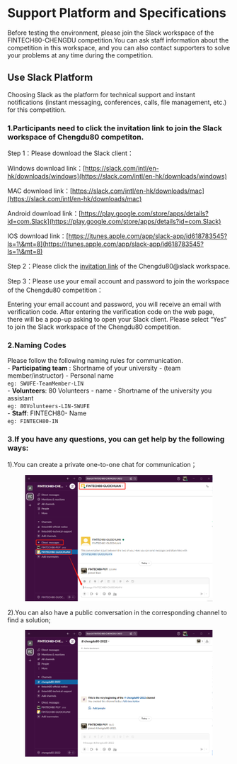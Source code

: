 # Support Platform and Specifications

Before testing the environment, please join the Slack workspace of the FINTECH80-CHENGDU competition.You can ask staff information about the competition in this workspace, and you can also contact supporters to solve your problems at any time during the competition.

## Use Slack Platform

Choosing Slack as the platform for technical support and instant notifications (instant messaging, conferences, calls, file management, etc.) for this competition.

### 1.Participants need to click the invitation link to join the Slack workspace of Chengdu80 competiton.

Step 1：Please download the Slack client：

Windows download link：[https://slack.com/intl/en-hk/downloads/windows](https://slack.com/intl/en-hk/downloads/windows)

MAC download link：[https://slack.com/intl/en-hk/downloads/mac](https://slack.com/intl/en-hk/downloads/mac)

Android download link：[https://play.google.com/store/apps/details?id=com.Slack](https://play.google.com/store/apps/details?id=com.Slack)

IOS download link：[https://itunes.apple.com/app/slack-app/id618783545?ls=1\&mt=8](https://itunes.apple.com/app/slack-app/id618783545?ls=1\&mt=8)

Step 2：Please click the [invitation link](https://join.slack.com/t/fintech80chen-g6n8344/shared\_invite/zt-1bzfo4xtg-pLwPzK5z9CfNgnrSfZFJzg) of the Chengdu80@slack workspace.

Step 3：Please use your email account and password to join the workspace of the Chengdu80 competition：

Entering your email account and password, you will receive an email with verification code. After entering the verification code on the web page, there will be a pop-up asking to open your Slack client.  Please select  “Yes”  to join the Slack workspace of the Chengdu80 competition.

### 2.Naming Codes

Please follow the following naming rules for communication. \
&#x20;  \- **Participating team** : Shortname of your university - (team member/instructor) - Personal name \
&#x20;       `eg: SWUFE-TeamMember-LIN`\
&#x20;  \- **Volunteers**: 80 Volunteers - name  - Shortname of the university you assistant  \
&#x20;        `eg: 80Volunteers-LIN-SWUFE`\
&#x20;  \- **Staff**: FINTECH80- Name \
&#x20;        `eg: FINTECH80-IN`

### 3.If you have any questions, you can get help by the following ways:

1\).You can create a private one-to-one chat for communication；

<figure><img src="../../.gitbook/assets/2 (1).png" alt=""><figcaption></figcaption></figure>

2\).You can also have a public conversation in the corresponding channel to find a solution;

<figure><img src="../../.gitbook/assets/3.png" alt=""><figcaption></figcaption></figure>
